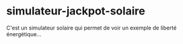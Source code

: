 # simulateur-jackpot-solaire
C'est un simulateur solaire qui permet de voir un exemple de liberté énergétique...
